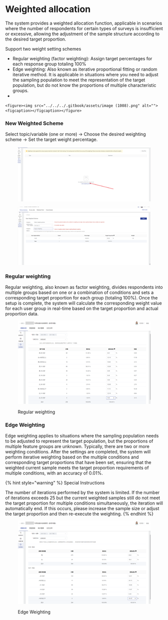 # Weighted allocation

The system provides a weighted allocation function, applicable in scenarios where the number of respondents for certain types of surveys is insufficient or excessive, allowing the adjustment of the sample structure according to the desired target proportion.

Support two weight setting schemes

* Regular weighting (factor weighting): Assign target percentages for each response group totaling 100%
* Edge weighting: Also known as iterative proportional fitting or random iterative method. It is applicable in situations where you need to adjust the sampling population to meet the representation of the target population, but do not know the proportions of multiple characteristic groups.
*

    <figure><img src="../../../.gitbook/assets/image (1008).png" alt=""><figcaption></figcaption></figure>

### New Weighted Scheme

Select topic/variable (one or more) -> Choose the desired weighting scheme -> Set the target weight percentage.

<figure><img src="../../../.gitbook/assets/image (1009).png" alt=""><figcaption></figcaption></figure>

<figure><img src="../../../.gitbook/assets/image (1010).png" alt=""><figcaption></figcaption></figure>

### Regular weighting

Regular weighting, also known as factor weighting, divides respondents into multiple groups based on one or a combination of conditions and sets a corresponding target proportion for each group (totaling 100%). Once the setup is complete, the system will calculate the corresponding weight value for each user group in real-time based on the target proportion and actual proportion data.

<figure><img src="../../../.gitbook/assets/image (5) (2).png" alt=""><figcaption><p>Regular weighting</p></figcaption></figure>

### Edge Weighting

Edge weighting applies to situations where the sampling population needs to be adjusted to represent the target population, but the proportions of multiple feature groups are unknown. Typically, there are two or more weighting conditions. After the settings are completed, the system will perform iterative weighting based on the multiple conditions and corresponding target proportions that have been set, ensuring that the weighted current sample meets the target proportion requirements of multiple conditions, with an accuracy of 0.01%.

{% hint style="warning" %}
Special Instructions

The number of iterations performed by the system is limited. If the number of iterations exceeds 25 but the current weighted samples still do not meet the target proportion for multiple conditions simultaneously, the iteration will automatically end. If this occurs, please increase the sample size or adjust the target proportion and then re-execute the weighting.
{% endhint %}

<figure><img src="../../../.gitbook/assets/image (7) (1) (1) (1) (1) (1) (1) (1) (1) (1) (1) (1) (1) (1) (1) (1) (1) (1).png" alt=""><figcaption><p>Edge Weighting</p></figcaption></figure>

###
